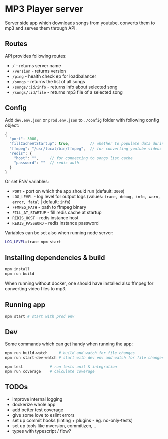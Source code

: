 # MP3 Player server
Server side app which downloads songs from youtube, converts them to mp3 and serves them through API.

## Routes
API provides following routes:
 - `/` - returns server name 
 - `/version` - returns version
 - `/ping` - health check ep for loadbalancer 
 - `/songs` - returns the list of all songs 
 - `/songs/:id/info` - returns info about selected song 
 - `/songs/:id/file` - returns mp3 file of a selected song 

## Config
Add `dev.env.json` or `prod.env.json` to `./config` folder with following config object:
```js
{
  "port": 3000,
  "fillCacheAtStartup": true,         // whether to populate data during initialization
  "ffmpeg": "/usr/local/bin/ffmpeg",  // for converting youtube videos to mp3
  "redis": {
    "host": "",     // for connecting to songs list cache
    "password": ""  // redis auth
  }
}
```

Or set ENV variables:
 - `PORT` - port on which the app should run (default: `3000`)
 - `LOG_LEVEL` - log level for output logs (values: `trace, debug, info, warn, error, fatal` | default: `info`)
 - `FFMPEG_PATH` - path to ffmpeg binary
 - `FILL_AT_STARTUP` - fill redis cache at startup
 - `REDIS_HOST` - redis instance host
 - `REDIS_PASSWORD` - redis instance password

Variables can be set also when running node server:
```bash
LOG_LEVEL=trace npm start
```

## Installing dependencies & build
```bash
npm install
npm run build
```

When running without docker, one should have installed also ffmpeg for converting video files to mp3.
 

## Running app
```bash
npm start # start with prod env
```  

## Dev
Some commands which can get handy when running the app:

```bash
npm run build-watch     # build and watch for file changes
npm run start-dev-watch # start with dev env and watch for file changes

npm test            # run tests unit & integration
npm run coverage    # calculate coverage

```  

## TODOs
 - improve internal logging
 - dockerize whole app
 - add better test coverage
 - give some love to eslint errors
 - set up commit hooks (linting + plugins - eg. no-only-tests)
 - set up tools like mversion, commitizen, ..
 - types with typescript / flow?
